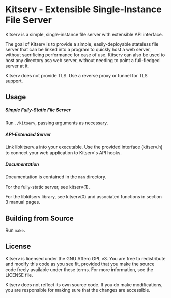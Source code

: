 # Kitserv - Extensible Single-Instance File Server

Kitserv is a simple, single-instance file server with extensible API interface.

The goal of Kitserv is to provide a simple, easily-deployable stateless file
server that can be linked into a program to quickly host a web server, without
sacrificing performance for ease of use. Kitserv can also be used to host any
directory asa web server, without needing to point a full-fledged server at it.

Kitserv does not provide TLS. Use a reverse proxy or tunnel for TLS support.

## Usage

##### Simple Fully-Static File Server

Run `./kitserv`, passing arguments as necessary.

##### API-Extended Server

Link libkitserv.a into your executable. Use the provided interface (kitserv.h)
to connect your web application to Kitserv's API hooks.

##### Documentation

Documentation is contained in the `man` directory.

For the fully-static server, see kitserv(1).

For the libkitserv library, see kitserv(0) and associated functions in section 3
manual pages.

## Building from Source

Run `make`.

## License

Kitserv is licensed under the GNU Affero GPL v3. You are free to redistribute
and modify this code as you see fit, provided that you make the source code
freely available under these terms. For more information, see the LICENSE file.

Kitserv does not reflect its own source code. If you do make modifications, you
are responsible for making sure that the changes are accessible.
